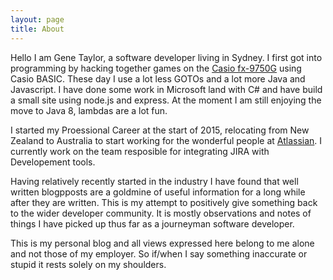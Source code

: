 ```yaml
---
layout: page
title: About
---
```


Hello I am Gene Taylor, a software developer living in Sydney. I first got into programming by hacking together games on the [Casio fx-9750G](http://www.casio-intl.com/asia-mea/en/calc/pastmodels/product_list?m_no=258) using Casio BASIC. These day I use a lot less GOTOs and a lot more Java and Javascript. I have done some work in Microsoft land with C# and have build a small site using node.js and express. At the moment I am still enjoying the move to Java 8, lambdas are a lot fun.

I started my Proessional Career at the start of 2015, relocating from New Zealand to Australia to start working for the wonderful people at [Atlassian](https://www.atlassian.com/). I currently work on the team resposible for integrating JIRA with Developement tools.

Having relatively recently started in the industry I have found that well written blogpposts are a goldmine of useful information for a long while after they are written. This is my attempt to positively give something back to the wider developer community. It is mostly observations and notes of things I have picked up thus far as a journeyman software developer.

This is my personal blog and all views expressed here belong to me alone and not those of my employer. So if/when I say something inaccurate or stupid it rests solely on my shoulders.   
